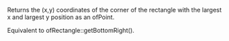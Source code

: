 Returns the (x,y) coordinates of the corner of the rectangle with the largest x and largest y position as an ofPoint.

Equivalent to ofRectangle::getBottomRight().

